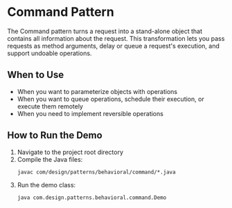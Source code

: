 # Command Pattern

The Command pattern turns a request into a stand-alone object that contains all information about the request. This transformation lets you pass requests as method arguments, delay or queue a request's execution, and support undoable operations.

## When to Use
- When you want to parameterize objects with operations
- When you want to queue operations, schedule their execution, or execute them remotely
- When you need to implement reversible operations

## How to Run the Demo
1. Navigate to the project root directory
2. Compile the Java files:
   ```
   javac com/design/patterns/behavioral/command/*.java
   ```
3. Run the demo class:
   ```
   java com.design.patterns.behavioral.command.Demo
   ```
